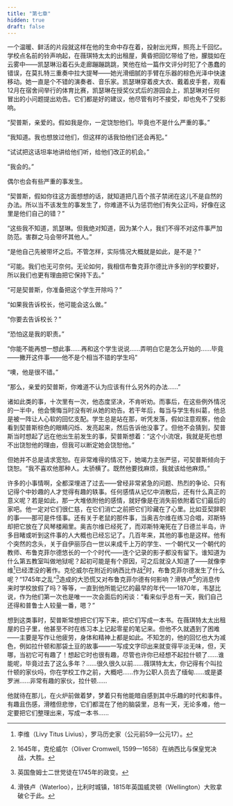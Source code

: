 ```yaml
---
title: "第七章"
hidden: true
draft: false
---
```


一个温暖、鲜活的片段就这样在他的生命中存在着，投射出光辉，照亮上千回忆。学校点名前的铃声响起，在薇琪特太太的出租屋，黄昏把回忆带给了他，朦胧如在云雾中——凯瑟琳沿着石头走廊蹦蹦跳跳，笑他在给一篇作文评分时犯了个愚蠢的错误，在莫扎特三重奏中拉大提琴——她光滑细腻的手臂在乐器的棕色光泽中快速移动。她一直是个不错的演奏者、音乐家。凯瑟琳穿着皮大衣、戴着皮手套，观看12月在宿舍间举行的体育比赛，凯瑟琳在授奖仪式后的游园会上，凯瑟琳对任何冒出的小问题提出劝告。它们都是好的建议，他尽管有时不接受，却也免不了受影响。

“契普斯，亲爱的。假如我是你，一定饶恕他们。毕竟也不是什么严重的事。”

“我知道。我也想放过他们，但这样的话我怕他们还会再犯。”

“试试把这话坦率地讲给他们听，给他们改正的机会。”

“我会的。”

偶尔也会有些严重的事发生。

“契普斯，假如你往这方面想想的话，就知道把几百个孩子禁闭在这儿不是自然的办法。所以当不该发生的事发生了，你难道不认为惩罚他们有失公正吗，好像在这里是他们自己的错？”

“这些我不知道，凯瑟琳。但我绝对知道，因为某个人，我们不得不对这件事严加防范。害群之马会带坏其他人。”

“是他自己先被带坏之后。不管怎样，实际情况大概就是如此，是不是？”

“可能。我们也无可奈何。无论如何，我相信布鲁克菲尔德比许多别的学校要好，所以我们也更有理由把它保持下去。”

“可是契普斯，你准备把这个学生开除吗？”

“如果我告诉校长，他可能会这么做。”

“你要去告诉校长？”

“恐怕这是我的职责。”

“你能不能再想一想此事......再和这个学生说说......弄明白它是怎么开始的......毕竟——撇开这件事——他不是个相当不错的学生吗”

“噢，他是很不错。”

“那么，亲爱的契普斯，你难道不认为应该有什么另外的办法......”

诸如此类的事，十次里有一次，他态度坚决，不肯听劝。而事后，在这些例外情况的一半中，他会懊悔当时没有听从她的劝告。若干年后，每当与学生有纠葛，他总是被一阵让人心软的回忆支配。学生总是站在那，听凭发落，假如注意观察，他会看到契普斯棕色的眼睛闪烁、发亮起来，然后告诉他没事了。但他不会猜到，契普斯当时想起了远在他出生前发生的事，契普斯想着：“这个小流氓，我就是死也想不出饶恕他的理由，但我可以断定她会饶恕他。”

但她并不总是请求宽恕。在非常难得的情况下，她竭力主张严惩，可契普斯倾向于饶恕。“我不喜欢他那种人。太骄横了。既然他要找麻烦，我就该给他麻烦。”

许多的小事情啊，全都深埋进了过去——曾经非常紧急的问题、热烈的争论、只有记得个中妙趣的人才觉得有趣的轶事。任何感情从记忆中消散后，还有什么真正的意义呢？若是如此，那一大堆依附他的感情，就好像是在消失前依附着它们最后的家吧。他一定对它们很仁慈，在它们消亡之前把它们珍藏在了心里。比如亚契辞职的事——那可是件怪事。还有关于老鼠的那件事，当奥吉尔维在练习合唱，邓斯特却把它放在了风琴楼厢里。奥吉尔维已经死了，而邓斯特淹死在了日德兰半岛，许多目睹或听到这件事的人大概也已经忘记了。几百年来，其他的事也是这样。他有个突然的念头，关于自伊丽莎白一世以来成千上万的学生、一个朝代又一个朝代的教师、布鲁克菲尔德悠长的一个个时代——连个记录的影子都没有留下。谁知道为什么第五教室叫做地狱呢？起初可能是有个原因，可之后就没人知道了——就像李维[^1]已经湮没的著作。克伦威尔在附近的纳西比作战[^2]时，布鲁克菲尔德发生了什么呢？“1745年之乱”[^3]造成的大恐慌又对布鲁克菲尔德有何影响？滑铁卢[^4]的消息传来时学校放假了吗？等等，一直到他所能记忆的最早的年代——1870年，韦瑟比说，作为他们第一次也是唯一一次会面后的闲谈：“看来似乎总有一天，我们自己还得和普鲁士人较量一番，嗯？”

想到这类事时，契普斯常想把它们写下来，把它们写成一本书。在薇琪特太太出租屋的日子里，他甚至不时在练习本上记起零星的笔记来。但他不久就遇到了困难——主要是写作让他疲劳，身体和精神上都是如此。不知怎的，他的回忆也大为减色，例如拉什顿和那袋土豆的故事——一写成文字印出来就变得平淡无味，但，天哪，当初它可有趣了！想起它时也很有趣，尽管也许你已经想不起拉什顿了......谁能呢，毕竟过去了这么多年？......很久很久以前......薇琪特太太，你记得有个叫拉什顿的家伙吗，你在学校工作之前，大概吧......作为公职人员去了缅甸......或是婆罗洲......非常有趣的家伙，拉什顿......

他就待在那儿，在火炉前做着梦，梦着只有他能暗自感到其中乐趣的时代和事件。有趣且伤感，滑稽但悲惨，它们都混在了他的脑袋里，总有一天，无论多难，他一定要把它们整理出来，写成一本书......

[^1]: 李维（Livy Titus Livius），罗马历史家（公元前59—公元17）。
[^2]: 1645年，克伦威尔（Oliver Cromwell, 1599—1658）在纳西比与保皇党决战，大胜。
[^3]: 英国詹姆士二世党徒在1745年的政变。
[^4]: 滑铁卢（Waterloo），比利时城镇，1815年英国威灵顿（Wellington）大败拿破仑于此。